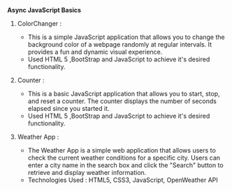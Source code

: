 **Async JavaScript Basics**

 1. ColorChanger : 
	 - This is a simple JavaScript application that allows you to change the background color of a webpage randomly at regular intervals. It provides a fun and dynamic visual experience.
	 - Used HTML 5 ,BootStrap and JavaScript to achieve it's desired functionality.

2. Counter :
	- This is a basic JavaScript application that allows you to start, stop, and reset a counter. The counter displays the number of seconds elapsed since you started it.
	- Used HTML 5 ,BootStrap and JavaScript to achieve it's desired functionality.

3. Weather App : 
	- The Weather App is a simple web application that allows users to check the current weather conditions for a specific city. Users can enter a city name in the search box and click the "Search" button to retrieve and display weather information.
	- Technologies Used : HTML5, CSS3, JavaScript, OpenWeather API
